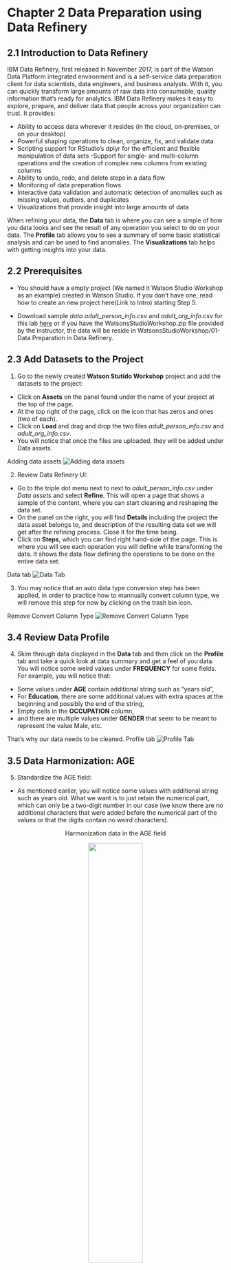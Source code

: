 
# Chapter 2 Data Preparation using Data Refinery

## 2.1 Introduction to Data Refinery

IBM Data Refinery, first released in November 2017, is part of the Watson Data Platform integrated environment and is a self-service data preparation client for data scientists, data engineers, and business analysts. With it, you can quickly transform large amounts of raw data into consumable, quality information that’s ready for analytics. IBM Data Refinery makes it easy to explore, prepare, and deliver data that people across your organization can trust. It provides:

- Ability to access data wherever it resides (in the cloud, on-premises, or on your desktop)
- Powerful shaping operations to clean, organize, fix, and validate data
- Scripting support for RStudio’s dplyr for the efficient and flexible manipulation of data sets
-Support for single- and multi-column operations and the creation of complex new columns from existing columns
- Ability to undo, redo, and delete steps in a data flow
- Monitoring of data preparation flows
- Interactive data validation and automatic detection of anomalies such as missing values, outliers, and duplicates
- Visualizations that provide insight into large amounts of data

When refining your data, the **Data** tab is where you can see a simple of how you data looks and see the result of any operation you select to do on your data. The **Profile** tab allows you to see a summary of some basic statistical analysis and can be used to find anomalies. The **Visualizations** tab helps with getting insights into your data.

## 2.2 Prerequisites

- You should have a empty project (We named it Watson Studio Workshop as an example) created in Watson Studio. If you don’t have one, read how to create an new project here(Link to Intro) starting Step 5.

- Download sample *data adult_person_info.csv* and *adult_org_info.csv* for this lab [here](https://github.com/zacaintmyname/CFCImages/tree/master/WatsonStudioWorkshop/2%20-%20Data%20Preparation%20in%20Data%20Refinery) or if you have the WatsonsStudioWorkshop.zip file provided by the instructor, the data will be reside in WatsonsStudioWorkshop/01-Data Preparation in Data Refinery.

## 2.3 Add Datasets to the Project

1. Go to the newly created **Watson Stutido Workshop** project and add the datasets to the project:

- Click on **Assets** on the panel found under the name of your project at the top of the page.
- At the top right of the page, click on the icon that has zeros and ones (two of each).
- Click on **Load** and drag and drop the two files *adult_person_info.csv* and *adult_org_info.csv*.
- You will notice that once the files are uploaded, they will be added under Data assets.

Adding data assets
![Adding data assets](Images/8.png)

2. Review Data Refinery UI:

- Go to the triple dot menu next to next to *adult_person_info.csv* under *Data assets* and select **Refine**. This will open a page that shows a sample of the content, where you can start cleaning and reshaping the data set.
- On the panel on the right, you will find **Details** including the project the data asset belongs to, and description of the resulting data set we will get after the refining process. Close it for the time being.
- Click on **Steps**, which you can find right hand-side of the page. This is where you will see each operation you will define while transforming the data. It shows the data flow defining the operations to be done on the entire data set.

Data tab
![Data Tab](Images/9.png)

3. You may notice that an auto data type conversion step has been applied, in order to practice how to mannually convert column type, we will remove this step for now by clicking on the trash bin icon.

Remove Convert Column Type
![Remove Convert Column Type](Images/10.png)

## 3.4 Review Data Profile

4. Skim through data displayed in the **Data** tab and then click on the **Profile** tab and take a quick look at data summary and get a feel of you data. You will notice some weird values under **FREQUENCY** for some fields. For example, you will notice that:

- Some values under **AGE** contain additional string such as “years old”,
- For **Education**, there are some additional values with extra spaces at the beginning and possibly the end of the string,
- Empty cells in the **OCCUPATION** column,
- and there are multiple values under **GENDER** that seem to be meant to represent the value Male, etc.

That’s why our data needs to be cleaned.
Profile tab
![Profile Tab](Images/11.png)

## 3.5 Data Harmonization: AGE

5. Standardize the AGE field:

- As mentioned eariler, you will notice some values with additional string such as years old. What we want is to just retain the numerical part, which can only be a two-digit number in our case (we know there are no additional characters that were added before the numerical part of the values or that the digits contain no weird characters).
<p align="center">
Harmonization data in the AGE field
<p align="center">
<img width="50%" height="50%" src="Images/12.png">
</p>

- Click on **+Operation** and select **Split column**, which you can find under **ORGANIZE**.
- Choose AGE as the **Selected column**.
- Under **POSITION** tab, type 2 in the **Positions** field and <AGE_num,AGE_str> in the **Names of new columns**. Make sure to unselect **Keep original column**
- Click **Apply**.

Bear in mind that this is not the best approach to handle this. This is just provide an example of how to use the **split column** operation.

Harmonization data in the AGE field 2
![Harmonization data in the AGE field 2](Images/13.png)

- Go to the **Data** tab and remove the newly created column called *AGE_str*, which only contain the string part of the age.

Remove AGE_str
![Remove AGE_str](Images/14.png)

- Go to column called *AGE_num* and rename it to *AGE* by clicking on the little pencil icon.
- Go to the **Profile** tab again to for a final check.

## 3.6 Convert Data Type

6. Change **AGE** data type to **Integer** by clicking on the triple dots, then CONVERT COLUMN…> Integer. Data Refinery will put a dot in front of the recommended data type.

Convert data type
![Convert data type](Images/15.png)

## 3.7 Data Harmonization: EDUCATION

7. Standardize the *AGE* field:

- Click on the **Profile** tab and take a closer look at the column *EDUCATION*. You notice there are some additional values with extra spaces at the beginning and possibly the end of the string.

Harmonization data in the EDUCATION field
![Harmonization data in the EDUCATION field](Images/16.png)

- Click on **+Operation** and select **Text**, which you can find under **FREQUENTLY USED**.
- Choose *EDUCATION* as the **Selected column**, **Collapse spaces** as the **Text Operation**.
- Click **Apply** and go to the **Profile** tab again to check if all the additional values have been removing. You will notice the we still have Some - college as an additional value, which we want to harmonize and change to *Some-college*.

Harmonization data in the EDUCATION field 2
![Harmonization data in the EDUCATION field 2](Images/17.png)

- Click on **+Operation** and select **Replace substring**, which you can find under **CLEANSE**.
- Choose *EDUCATION* as the **Selected column**.
- Under **TEXT** tab, type Some - college in **Value** field and Some-college in the *Enter the replacement string*. Make sure to select **Replace all occurrences**
- Click **Apply**.

Harmonization data in the EDUCATION field 3
![Harmonization data in the EDUCATION field 3](Images/18.png)

- We also want to convert all values in the EDUCATION column to lower case. So, click on **+Operation** and select **Text**, which you can find under **FREQUENTLY USED**.
- Choose EDUCATION as the **Selected column**, **Lower case** as the **Text Operation**.
- Click **Apply** and go to the **Profile** tab again to for a final check.

Harmonization data in the EDUCATION field 4
![Harmonization data in the EDUCATION field 4](Images/19.png)

## 3.8 Remove Missing Values in OCCUPATION

8. Removing empty rows (List-wise deletion):

- Go to the **Data** tab.
- Go to the column called OCCUPATION and remove rows with any empty values by clicking on the triple dot menu next to the column name and selecting **Remove empty rows**.

Removing empty rows
![Removing empty rows](Images/20.png)

- Go to the **Profile** tab to check if all empty values have been remove for OCCUPATION.

Note that you will typically try to understand the different reasons behind having missing values and act accordingly. Some of the techniques used in such situations may include:

- Using deletion methods such as:
  - List-wise deletion
  - pairwise deletion
- Single imputation methods such as:
  - Mean/Mode substitution
  - Regression Imputation
- Model-based methods such as:
  - Maximum Likelihood
  - Multiple Imputation

## 3.9 Data Harmonization: GENDER

9. Standardize the GENDER field:

- Click on the **Profile** tab and take a closer look at the column *GENDER*. You will notice some additional values other than Male and Female, mainly ones that we want to change to Male.

Harmonization data in the SEX field
![Harmonization data in the SEX field](Images/21.png)

- Click on **+Operation** and select **Replace substring**, which you can find under **CLEANSE**.
- Choose **GENDER** as the *Selected column*.
- Under **PATTERN** tab, type <^(?!(Male|Female))([Mm].*)> in the **Regular expression** field and Male* under **Enter the replacement string**. Make sure to select **Replace all occurrences**.

What is meant by ^(?!(Male|Female))([Mm].) is to find any expression that doesn’t start with Male* or Female and starts with the letter M or m, which could be followed by any character.

regex
![regex](Images/22.png)

- Click Apply and go to the Profile tab again to for a final check.

Harmonization data in the GENDER field 2
![Harmonization data in the GENDER field 2](Images/23.png)

## 3.10 Remove Duplicates

10. Remove duplicate values based on the UNIQUE_ID:

- Go to the **Data** tab.
- Go to the column called *UNIQUE_ID* and remove rows with any duplicate UNIQUE_ID values by clicking on the triple dot menu next to the column name and selecting **Remove duplicates**.

Remove duplicate values based on the UNIQUE_ID
![Removing duplicate values based on the UNIQUE_ID rows](Images/24.png)

## 3.11 Join Datasets

11. Now we will join two datasets:

- Click on the **Data** tab to see a sample of your data.
- Click on **+Operation** and then select **Join**, which you can find under **ORGANIZE**. This is to join both the data assets we added namely the one we are currently refining, *adult_person_info.csv*, and *adult_org_info.csv*.

Join
![Join](Images/25.png)

PS: Make sure UNIQUE_ID for both datasets are either String or Integer format to sync

- Select **Inner join** as the method of how we want our data to be combined (Inner Join selects records that have matching column value(s) in both tables). By default, the **Source** is selected as the current data asset (*adult_person_info.csv*).

- Choose *adult_org_info.csv* as the **Data set to join**. Click on the little eye icon to preview data, you will find it has a column **UNIQUE_ID** which is our join key. Click **Apply**.

Data preview
![Data preview](Images/26.png)

- Use the default values for the **Suffix** field, which is just a way for you to differentiate any duplicate fields resulted during the joining process. You can also modify it if you want.

- For the **JOIN KEYS**, select UNIQUE_ID representing the employee ID, as the join key for both data sets and click **Next**

Joining two data sets
![Joining two data sets](Images/27.png)

- Keep all columns and select **Apply**.

Keep all columns
![Keep all columns](Images/28.png)

12. We will notice that there are 2 columns representing **OCCUPATION**, one coming from each of the data sets. Let’s check to see if they contain the exact same values.

- Click on **+Operation** and select **Calculate**, which you can find under FREQUENTLY USED.
- Choose OCCUPATION_x as the Selected column, Is equal to as the Operation and OCCUPATION_y as the COLUMN.
- Select to Create new column for the results and enter **“OCCUPATION_CHECK”** as the New column name.
- Click **Apply**. You will see the resulting column added at the right end of the table.

Create a new column for OCCUPATION_CHECK
![Create a new column for OCCUPATION_CHECK](Images/29.png)

13. Count OCCUPATION_CHECK:

- In the space next to the **+Operation button**, place the cursor and select **count**.
- Click on the count that was added to the box and select count(<column>).
- Click on and choose the newly created column (we called it OCCUPATION_CHECK).
- Click **Apply**.

Count OCCUPATION_CHECK
![Count OCCUPATION_CHECK](Images/30.png)

14. The result shows that OCCUPATION_x and OCCUPATION_y have identical values.

Check Results
![Check Results](Images/countoutput.png)

## 3.12 Undo Steps

15. So we can just keep one of them and keep one OCCUPATION column:

- Go back **2 steps** by either clicking on the Undo shaped button found at the top middle of the page or by going to the step added under **Steps** and clicking on the bin icon. Whichever way you select, you will need to do it **twice**.

<p align="center">
Delete steps<p align="center">
<img width="50%" height="50%" src="Images/31.png">
</p>

- Go to column called *OCCUPATION_x* and rename it to *OCCUPATION* by clicking on the pencil shaped icon next to the column name.

Rename OCCUPATION
![Rename OCCUPATION](Images/32.png)

- Go to column called *OCCUPATION_y* and remove by clicking on the triple dot menu next to the column name and selecting **Remove**.

<p align="center">
Remove OCCUPATION_y
<p align="center">
<img width="50%" height="50%" src="Images/33.png"> 
</p>

## 3.13 Data Visualization

Data Refinery does not only include powerful shaping operations to clean, organize, fix, and validate data but also has built-in visualization capblities to derive insights from data.

16. Click on the **Visualization Tab**, choose **OCCUPATION** from the dropdown menu, then click **Visualize Data**.

Visualize OCCUPATION
![Visualize OCCUPATION](Images/34.png)

17. Data Refinery will recommend the best techniques to visulize the data. For OCCUPATION, it recommended the pie chart showing you the distribution of OCCUPATION. Click on other **CHART TYPES** to see other other visulization outputs if interested.

Pie Chart
![Pie Chart](Images/35.png)

## 3.14 Save and Run the Data Flow

18. Let’s say our data preparation effort is complete and you want to run the data flow. Click on the button on the top right corner, choose **Save and create job**.

Running the data flow
![Running the data flow](Images/36.png)

19. This will take you to a page where you will need to configure the Data Refinery flow details (the stream) and the Data Refinery Flow output (a file). Give the job a name(We named it Data Preparation) and keep the rest as it is. Click **Create** and **Run**.

Create a job
![Create a job](Images/job.png)


20. Note that if you click on the **Add Schedule** button, you will have the ability to schedule your data preparation, which is very useful if you do these steps on dynamic data.

For Dynamic Data
![Scheduled](Images/37.png)

21. At this point, you should see a status on your data preparation job.

Job status
![Job status](Images/38.png)


22. If you go back to the **Assets** page of your project (by clicking on My Projects > Watson Studio Workshop), you will notice that the new csv file has been added as a new data asset. You can also find the data flow you have created if you scroll down to the end of the same page. Note that you can refine your data flow at any time by clicking on the triple dot menu next to the data flow name.

Data Refineary outputs
![Data Refineary outputs](Images/39.png)

**You now know how to profile, prepare and analyze your data in Watson Studio using Data Refinery. These data flows can be shared, edited and scheduled!**